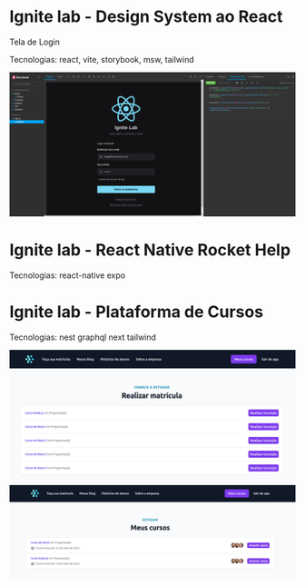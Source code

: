 # Ignite lab - Design System ao React

Tela de Login

Tecnologias: react, vite, storybook, msw, tailwind

<img src="./ignite-lab-design-system-react/ignite-lab-login-storybook.png" alt="Login UI storybook" />

# Ignite lab - React Native Rocket Help

Tecnologias: react-native expo
# Ignite lab - Plataforma de Cursos

Tecnologias: nest graphql next tailwind

<img src="./ignite-lab-courses-nest-graphql-next-tailwind/enroll.png" alt="Realizar Matrícula" />
<img src="./ignite-lab-courses-nest-graphql-next-tailwind/my-courses.png" alt="Meus Cursos" />
